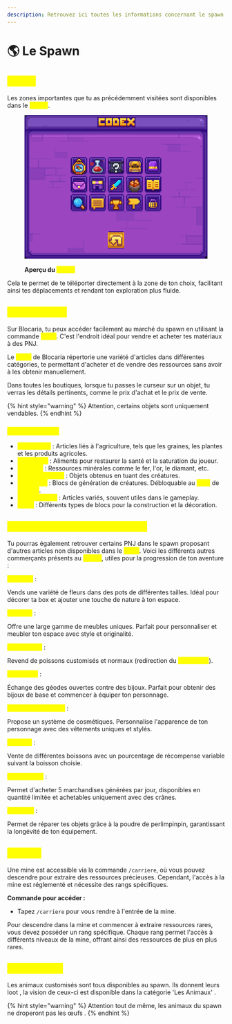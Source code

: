 ```yaml
---
description: Retrouvez ici toutes les informations concernant le spawn
---
```


# 🌎 Le Spawn

## <mark style="color:yellow;">Codex</mark>

Les zones importantes que tu as précédemment visitées sont disponibles dans le <mark style="color:yellow;">**`/codex`**</mark>.

<figure><img src="../.gitbook/assets/image (13).png" alt=""><figcaption><p><strong>Aperçu du </strong><mark style="color:yellow;"><strong><code>/codex</code></strong></mark></p></figcaption></figure>

Cela te permet de te téléporter directement à la zone de ton choix, facilitant ainsi tes déplacements et rendant ton exploration plus fluide.

## <mark style="color:yellow;">Shop Général</mark>

Sur Blocaria, tu peux accéder facilement au marché du spawn en utilisant la commande <mark style="color:yellow;">**`/shop`**</mark>. C'est l'endroit idéal pour vendre et acheter tes matériaux à des PNJ.

Le <mark style="color:yellow;">**`/shop`**</mark> de Blocaria répertorie une variété d'articles dans différentes catégories, te permettant d'acheter et de vendre des ressources sans avoir à les obtenir manuellement.

Dans toutes les boutiques, lorsque tu passes le curseur sur un objet, tu verras les détails pertinents, comme le prix d'achat et le prix de vente.

{% hint style="warning" %}
Attention, certains objets sont uniquement vendables.
{% endhint %}

### <mark style="color:yellow;">Les Catégories</mark>

* <mark style="color:yellow;">**Agriculture**</mark> : Articles liés à l'agriculture, tels que les graines, les plantes et les produits agricoles.
* <mark style="color:yellow;">**Nourriture**</mark> : Aliments pour restaurer la santé et la saturation du joueur.
* <mark style="color:yellow;">**Minerais**</mark> : Ressources minérales comme le fer, l'or, le diamant, etc.
* <mark style="color:yellow;">**Loots des Mobs**</mark> : Objets obtenus en tuant des créatures.
* <mark style="color:yellow;">**Spawners**</mark> : Blocs de génération de créatures. Débloquable au <mark style="color:yellow;">**rang**</mark> de <mark style="color:yellow;">**Artisan**</mark>.
* <mark style="color:yellow;">**Objets Divers**</mark> : Articles variés, souvent utiles dans le gameplay.
* <mark style="color:yellow;">**Blocs**</mark> : Différents types de blocs pour la construction et la décoration.

## <mark style="color:yellow;">Autres Commerçants au Spawn</mark>

Tu pourras également retrouver certains PNJ dans le spawn proposant d'autres articles non disponibles dans le <mark style="color:yellow;">**`/shop`**</mark>. Voici les différents autres commerçants présents au <mark style="color:yellow;">**`/spawn`**</mark>, utiles pour la progression de ton aventure :

<mark style="color:yellow;">**Fleuriste**</mark> :

Vends une variété de fleurs dans des pots de différentes tailles. Idéal pour décorer ta box et ajouter une touche de nature à ton espace.

<mark style="color:yellow;">**Minekea**</mark> :

Offre une large gamme de meubles uniques. Parfait pour personnaliser et meubler ton espace avec style et originalité.

<mark style="color:yellow;">**Poissonnier**</mark> :

Revend de poissons customisés et normaux (redirection du <mark style="color:yellow;">**`/fish shop`**</mark>).

<mark style="color:yellow;">**Antiquaire**</mark> :

Échange des géodes ouvertes contre des bijoux. Parfait pour obtenir des bijoux de base et commencer à équiper ton personnage.

<mark style="color:yellow;">**Luxury Cosmetique**</mark> :

Propose un système de cosmétiques. Personnalise l'apparence de ton personnage avec des vêtements uniques et stylés.

<mark style="color:yellow;">**Barmaid**</mark> :

Vente de différentes boissons avec un pourcentage de récompense variable suivant la boisson choisie.

<mark style="color:yellow;">**Marché Noir**</mark> :

Permet d'acheter 5 marchandises générées par jour, disponibles en quantité limitée et achetables uniquement avec des crânes.

<mark style="color:yellow;">**Forgeron**</mark> :

Permet de réparer tes objets grâce à la poudre de perlimpinpin, garantissant la longévité de ton équipement.

## <mark style="color:yellow;">La mine</mark>

Une mine est accessible via la commande `/carriere`, où vous pouvez descendre pour extraire des ressources précieuses. Cependant, l'accès à la mine est réglementé et nécessite des rangs spécifiques.

**Commande pour accéder :**

* Tapez `/carriere` pour vous rendre à l'entrée de la mine.

Pour descendre dans la mine et commencer à extraire ressources rares, vous devez posséder un rang spécifique. Chaque rang permet l'accès à différents niveaux de la mine, offrant ainsi des ressources de plus en plus rares.

## <mark style="color:yellow;">Les animaux</mark>

Les animaux customisés sont tous disponibles au spawn. Ils donnent leurs loot , la vision de ceux-ci est disponible dans la catégorie 'Les Animaux' .

{% hint style="warning" %}
Attention tout de même, les animaux du spawn ne droperont pas les œufs .
{% endhint %}
